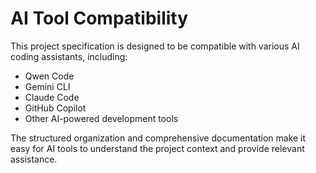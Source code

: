 # AI Tool Compatibility

This project specification is designed to be compatible with various AI coding assistants, including:

- Qwen Code
- Gemini CLI
- Claude Code
- GitHub Copilot
- Other AI-powered development tools

The structured organization and comprehensive documentation make it easy for AI tools to understand the project context and provide relevant assistance.
